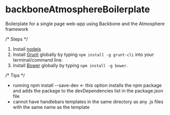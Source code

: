 backboneAtmosphereBoilerplate
=============================

Boilerplate for a single page web-app using Backbone and the Atmosphere framework

/* Steps */
1. Install [nodejs](http://nodejs.org/)
2. Install [Grunt](http://gruntjs.com/) globally by typing `npm install -g
   grunt-cli` into your terminal/command line.
3. Install [Bower](http://bower.io/) globally by typing `npm install -g bower`.

/* Tips */
- running npm install --save-dev <- this option installs the npm package and adds the package to the devDependencies list in the package.json file
- cannot have handlebars templates in the same directory as any .js files with the same name as the template